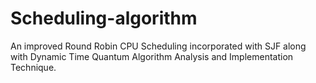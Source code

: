 # Scheduling-algorithm
An improved Round Robin CPU Scheduling incorporated with SJF along with Dynamic Time Quantum Algorithm Analysis and Implementation Technique.

